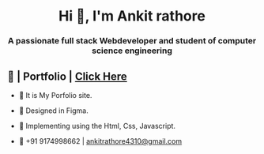 <h1 align="center">Hi 👋, I'm Ankit rathore</h1>
<h3 align="center">A passionate full stack Webdeveloper and student of computer science engineering</h3>

## 🔭 | Portfolio | <a href="https://www.linkedin.com/in/%C3%A0%C5%84k%C3%AD%C5%A5-%C5%95%C3%A1%C5%A5h%C3%B8%C5%95%C3%A9-417ab4280/">Click Here</a>


- 📄 It is My Porfolio site.
  
- 📄 Designed in Figma.
  
- 📄 Implementing using the Html, Css, Javascript.
  
- 🤝 +91 9174998662  | ankitrathore4310@gmail.com 

  

